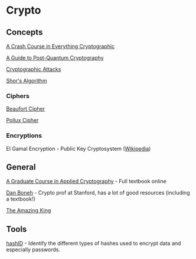 # Crypto

## Concepts

[A Crash Course in Everything Cryptographic](https://medium.com/@lduck11007/a-crash-course-in-everything-cryptographic-50daa0fda482)

[A Guide to Post-Quantum Cryptography](https://hackernoon.com/a-guide-to-post-quantum-cryptography-d785a70ea04b)

[Cryptographic Attacks](https://en.wikipedia.org/wiki/Category:Cryptographic_attacks)

[Shor's Algorithm](https://www.scottaaronson.com/blog/?p=208)

### Ciphers

[Beaufort Cipher](http://practicalcryptography.com/ciphers/beaufort-cipher/)

[Pollux Cipher](https://www.dcode.fr/pollux-cipher)

### Encryptions

El Gamal Encryption - Public Key Cryptosystem ([Wikipedia](https://en.wikipedia.org/wiki/ElGamal_encryption#frb-inline))

## General

[A Graduate Course in Applied Cryptography](https://toc.cryptobook.us/) - Full textbook online

[Dan Boneh](https://crypto.stanford.edu/~dabo/) - Crypto prof at Stanford, has a lot of good resources (including a textbook!)

[The Amazing King](http://theamazingking.com/crypto.php)

## Tools

[hashID](https://github.com/psypanda/hashID) - Identify the different types of hashes used to encrypt data and especially passwords.
